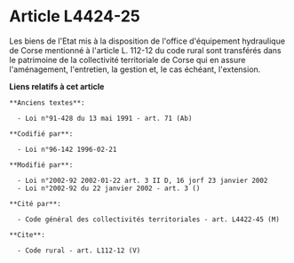 # Article L4424-25

Les biens de l'Etat mis à la disposition de l'office d'équipement hydraulique de Corse mentionné à l'article L. 112-12 du
code rural sont transférés dans le patrimoine de la collectivité territoriale de Corse qui en assure l'aménagement,
l'entretien, la gestion et, le cas échéant, l'extension.

**Liens relatifs à cet article**

	**Anciens textes**:

	  - Loi n°91-428 du 13 mai 1991 - art. 71 (Ab)

	**Codifié par**:

	  - Loi n°96-142 1996-02-21

	**Modifié par**:

	  - Loi n°2002-92 2002-01-22 art. 3 II D, 16 jorf 23 janvier 2002
	  - Loi n°2002-92 du 22 janvier 2002 - art. 3 ()

	**Cité par**:

	  - Code général des collectivités territoriales - art. L4422-45 (M)

	**Cite**:

	  - Code rural - art. L112-12 (V)

